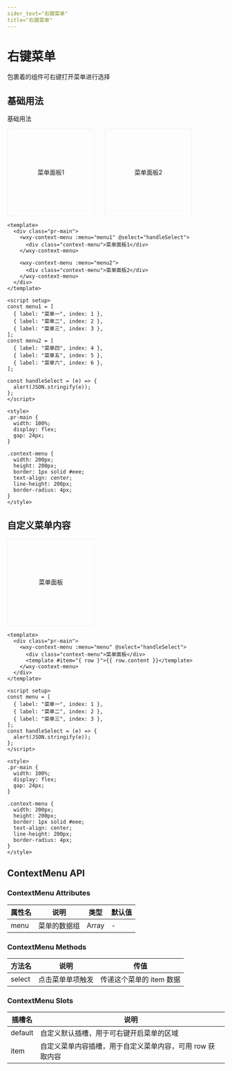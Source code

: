 ```yaml
---
sider_text="右键菜单"
title="右键菜单"
---
```


<script setup>
  const menu1 = [
    { label: '菜单一', index: 1 }, 
    { label: '菜单二', index: 2 }, 
    { label: '菜单三', index: 3 }
  ];
  const menu2 = [
    { label: '菜单四', index: 4 }, 
    { label: '菜单五', index: 5 }, 
    { label: '菜单六', index: 6 }
  ];
  const menu = [
    { content: '菜单一', index: 1 }, 
    { content: '菜单二', index: 2 }, 
    { content: '菜单三', index: 3 }
  ];

  const handleSelect = (e) => {
    alert(JSON.stringify(e))
  }
</script>
<style>
.pr-main {
  width: 100%;
  display: flex;
  gap: 24px;
}

.context-menu {
  width: 200px;
  height: 200px;
  border: 1px solid #eee;
  text-align: center;
  line-height: 200px;
  border-radius: 4px;
}
</style>

# 右键菜单

包裹着的组件可右键打开菜单进行选择

## 基础用法

基础用法

<div class="pr-main">
<ClientOnly>
  <wxy-context-menu :menu="menu1" @select="handleSelect">
    <div class="context-menu">菜单面板1</div>
  </wxy-context-menu>
</ClientOnly>
<ClientOnly>
  <wxy-context-menu :menu="menu2">
    <div class="context-menu">菜单面板2</div>
  </wxy-context-menu>
</ClientOnly>
</div>

```vue
<template>
  <div class="pr-main">
    <wxy-context-menu :menu="menu1" @select="handleSelect">
      <div class="context-menu">菜单面板1</div>
    </wxy-context-menu>

    <wxy-context-menu :menu="menu2">
      <div class="context-menu">菜单面板2</div>
    </wxy-context-menu>
  </div>
</template>

<script setup>
const menu1 = [
  { label: "菜单一", index: 1 },
  { label: "菜单二", index: 2 },
  { label: "菜单三", index: 3 },
];
const menu2 = [
  { label: "菜单四", index: 4 },
  { label: "菜单五", index: 5 },
  { label: "菜单六", index: 6 },
];

const handleSelect = (e) => {
  alert(JSON.stringify(e));
};
</script>

<style>
.pr-main {
  width: 100%;
  display: flex;
  gap: 24px;
}

.context-menu {
  width: 200px;
  height: 200px;
  border: 1px solid #eee;
  text-align: center;
  line-height: 200px;
  border-radius: 4px;
}
</style>
```

## 自定义菜单内容

<div class="pr-main">
<ClientOnly>
  <wxy-context-menu :menu="menu" @select="handleSelect">
    <div class="context-menu">菜单面板</div>
    <template #item="{row}">{{ row.content }}</template>
  </wxy-context-menu>
</ClientOnly>
</div>

```vue
<template>
  <div class="pr-main">
    <wxy-context-menu :menu="menu" @select="handleSelect">
      <div class="context-menu">菜单面板</div>
      <template #item="{ row }">{{ row.content }}</template>
    </wxy-context-menu>
  </div>
</template>

<script setup>
const menu = [
  { label: "菜单一", index: 1 },
  { label: "菜单二", index: 2 },
  { label: "菜单三", index: 3 },
];
const handleSelect = (e) => {
  alert(JSON.stringify(e));
};
</script>

<style>
.pr-main {
  width: 100%;
  display: flex;
  gap: 24px;
}

.context-menu {
  width: 200px;
  height: 200px;
  border: 1px solid #eee;
  text-align: center;
  line-height: 200px;
  border-radius: 4px;
}
</style>
```

## ContextMenu API

### ContextMenu Attributes

| 属性名 | 说明         | 类型  | 默认值 |
| ------ | ------------ | ----- | ------ |
| menu   | 菜单的数据组 | Array | -      |

### ContextMenu Methods

| 方法名 | 说明             | 传值                     |
| ------ | ---------------- | ------------------------ |
| select | 点击菜单单项触发 | 传递这个菜单的 item 数据 |

### ContextMenu Slots

| 插槽名  | 说明                                                      |
| ------- | --------------------------------------------------------- |
| default | 自定义默认插槽，用于可右键开启菜单的区域                  |
| item    | 自定义菜单内容插槽，用于自定义菜单内容，可用 row 获取内容 |
